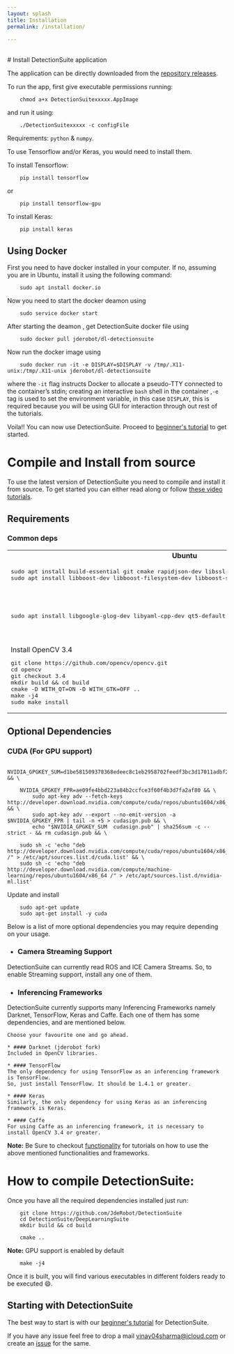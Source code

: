```yaml
---
layout: splash
title: Installation
permalink: /installation/

---
```


<br>
# Install DetectionSuite application
 
The application can be directly downloaded from the [repository releases](https://github.com/JdeRobot/DetectionSuite/releases/tag/continuous).

To run the app, first give executable permissions running:  
```
    chmod a+x DetectionSuitexxxxx.AppImage
```
and run it using:  
```
    ./DetectionSuitexxxxx -c configFile
```


Requirements: `python` & `numpy`.

To use Tensorflow and/or Keras, you would need to install them.

To install Tensorflow:
```
    pip install tensorflow
```
or

```
    pip install tensorflow-gpu
```
To install Keras:
```
    pip install keras
```

## Using Docker  
First you need to have docker installed in your computer. If no, assuming you are in Ubuntu, install it using the following command:

```
    sudo apt install docker.io
```

Now you need to start the docker deamon using
```
    sudo service docker start
```

After starting the deamon , get DetectionSuite docker file using
```
    sudo docker pull jderobot/dl-detectionsuite
```

Now run the docker image using
```
    sudo docker run -it -e DISPLAY=$DISPLAY -v /tmp/.X11-unix:/tmp/.X11-unix jderobot/dl-detectionsuite
```
where the ```-it``` flag instructs Docker to allocate a pseudo-TTY connected to the container’s stdin; creating an interactive ```bash``` shell in the container ,```-e``` tag is used to set the environment variable, in this case ```DISPLAY```, this is required because you will be using GUI for interaction through out rest of the tutorials.

Voila!! You can now use DetectionSuite. Proceed to [beginner's tutorial](../resources/tutorial/) to get started.

# Compile and Install from source
To use the latest version of DetectionSuite you need to compile and install it from source.
To get started you can either read along or follow [these video tutorials](https://www.youtube.com/watch?v=HYuFFTnEn5s&list=PLgB5c9xg9C91DJ30WFlHfHAhMECeho-gU).
## Requirements

### Common deps


<table>
<tr>
<td>
<center><b>Ubuntu</b></center>
</td>
<td>
<center><b>MacOS</b></center>
</td>
</tr>
<tr>
<td>
<pre>
sudo apt install build-essential git cmake rapidjson-dev libssl-dev
sudo apt install libboost-dev libboost-filesystem-dev libboost-system-dev libboost-program-options-dev
</pre>
</td>
<td>
<pre>
sudo easy_install numpy
brew install cmake boost rapidjson
</pre>
</td>
</tr>
<tr>
<td>
<pre>
sudo apt install libgoogle-glog-dev libyaml-cpp-dev qt5-default libqt5svg5-dev
</pre>
</td>
<td>
<pre>
brew install glog yaml-cpp qt
</pre>
<br/>
Also, just add qt in your PATH by running:<br/>
<pre>
echo 'export PATH="/usr/local/opt/qt/bin:$PATH"' >> ~/.bash_profile
</pre>
</td>
</tr>
<tr>
<td>
Install OpenCV 3.4
<pre>
git clone https://github.com/opencv/opencv.git
cd opencv
git checkout 3.4
mkdir build && cd build
cmake -D WITH_QT=ON -D WITH_GTK=OFF ..
make -j4
sudo make install
</pre>
</td>
<td>
<pre>
brew install opencv
</pre>

</td>
</tr>
</table>

## Optional Dependencies

### CUDA (For GPU support)

```
    NVIDIA_GPGKEY_SUM=d1be581509378368edeec8c1eb2958702feedf3bc3d17011adbf24efacce4ab5 && \

    NVIDIA_GPGKEY_FPR=ae09fe4bbd223a84b2ccfce3f60f4b3d7fa2af80 && \
        sudo apt-key adv --fetch-keys http://developer.download.nvidia.com/compute/cuda/repos/ubuntu1604/x86_64/7fa2af80.pub && \
        sudo apt-key adv --export --no-emit-version -a $NVIDIA_GPGKEY_FPR | tail -n +5 > cudasign.pub && \
        echo "$NVIDIA_GPGKEY_SUM  cudasign.pub" | sha256sum -c --strict - && rm cudasign.pub && \

    sudo sh -c 'echo "deb http://developer.download.nvidia.com/compute/cuda/repos/ubuntu1604/x86_64 /" > /etc/apt/sources.list.d/cuda.list' && \
    sudo sh -c 'echo "deb http://developer.download.nvidia.com/compute/machine-learning/repos/ubuntu1604/x86_64 /" > /etc/apt/sources.list.d/nvidia-ml.list'
```

Update and install

```
    sudo apt-get update
    sudo apt-get install -y cuda
```

Below is a list of more optional dependencies you may require depending on your usage.

* ### Camera Streaming Support
DetectionSuite can currently read ROS and ICE Camera Streams. So, to enable Streaming support, install any one of them.

* ### Inferencing Frameworks
DetectionSuite currently supports many Inferencing Frameworks namely Darknet, TensorFlow, Keras and Caffe.
Each one of them has some dependencies, and are mentioned below.

    Choose your favourite one and go ahead.

    * #### Darknet (jderobot fork)
    Included in OpenCV libraries.

    * #### TensorFlow
    The only dependency for using TensorFlow as an inferencing framework is TensorFlow.
    So, just install TensorFlow. It should be 1.4.1 or greater.

    * #### Keras
    Similarly, the only dependency for using Keras as an inferencing framework is Keras.
    
    * #### Caffe
    For using Caffe as an inferencing framework, it is necessary to install OpenCV 3.4 or greater.


**Note:** Be Sure to checkout [functionality](../functionality/command_line_application) for tutorials on how to use the above mentioned functionalities and frameworks.  

# How to compile DetectionSuite:

Once you have all the required dependencies installed just run:

```
    git clone https://github.com/JdeRobot/DetectionSuite
    cd DetectionSuite/DeepLearningSuite
    mkdir build && cd build
```
```
    cmake ..
```
**Note:** GPU support is enabled by default
```
    make -j4
```

Once it is built, you will find various executables in different folders ready to be executed :smile:.

## Starting with DetectionSuite
The best way to start is with our [beginner's tutorial](../resources/tutorial/) for DetectionSuite.

If you have any issue feel free to drop a mail <vinay04sharma@icloud.com> or create an [issue](https://github.com/JdeRobot/DetectionSuite/issues) for the same.
